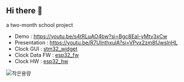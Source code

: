 ## Hi there 👋

a two-month school project

- Demo : https://youtu.be/s4tRLuAO4bw?si=Bgc8EaI-yMtv3xCw
- Presentation : https://youtu.be/R7UInthxulA?si=VPvx2zm8fJwslnHL
- Clock GUI : [stm32_widget](https://github.com/smart-clock/stm32_widget)
- Clock Data FW : [esp32_fw](https://github.com/smart-clock/esp32_fw) 
- Clock HW : [esp32_hw](https://github.com/smart-clock/esp32_hw)

![작은용량](https://github.com/smart-clock/.github/assets/48342925/d54db36d-6846-487f-acf6-b610e7d895b4)
